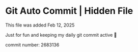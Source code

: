 # Git Auto Commit | Hidden File

This file was added Feb 12, 2025

Just for fun and keeping my daily git commit active 🤪

commit number: 2683136
